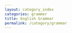 ```yaml
---
layout: category_index
categories: grammer
title: English Grammar
permalink: /category/grammar
---
```

